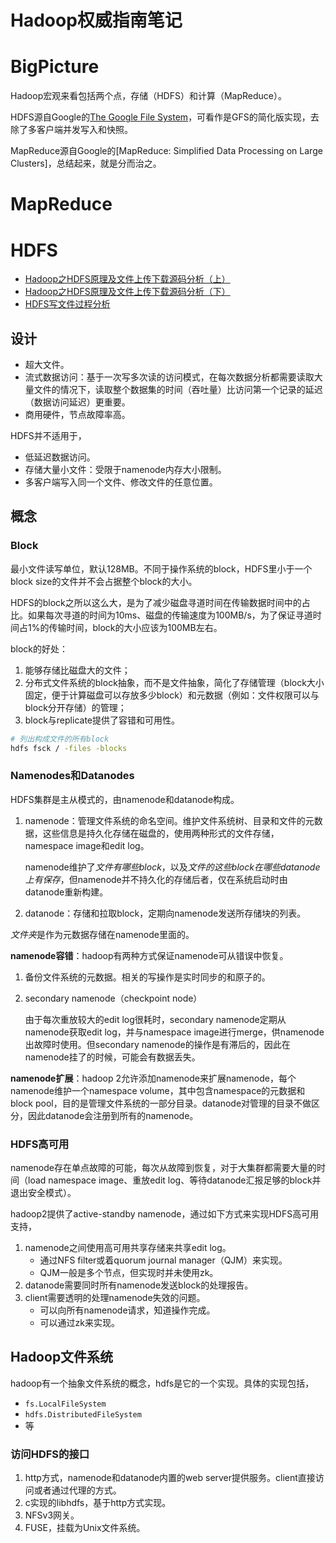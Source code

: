 # Hadoop权威指南笔记
# BigPicture
Hadoop宏观来看包括两个点，存储（HDFS）和计算（MapReduce）。

HDFS源自Google的[The Google File System](https://ai.google/research/pubs/pub51)，可看作是GFS的简化版实现，去除了多客户端并发写入和快照。

MapReduce源自Google的[MapReduce: Simplified Data Processing on Large Clusters]，总结起来，就是分而治之。

# MapReduce
# HDFS

* [Hadoop之HDFS原理及文件上传下载源码分析（上）](http://www.cnblogs.com/qq503665965/p/6696675.html)
* [Hadoop之HDFS原理及文件上传下载源码分析（下）](https://www.cnblogs.com/qq503665965/p/6740992.html)
* [HDFS写文件过程分析](http://shiyanjun.cn/archives/942.html)

## 设计
* 超大文件。
* 流式数据访问：基于一次写多次读的访问模式，在每次数据分析都需要读取大量文件的情况下，读取整个数据集的时间（吞吐量）比访问第一个记录的延迟（数据访问延迟）更重要。
* 商用硬件，节点故障率高。

HDFS并不适用于，

* 低延迟数据访问。
* 存储大量小文件：受限于namenode内存大小限制。
* 多客户端写入同一个文件、修改文件的任意位置。

## 概念
### Block
最小文件读写单位，默认128MB。不同于操作系统的block，HDFS里小于一个block size的文件并不会占据整个block的大小。

HDFS的block之所以这么大，是为了减少磁盘寻道时间在传输数据时间中的占比。如果每次寻道的时间为10ms、磁盘的传输速度为100MB/s，为了保证寻道时间占1%的传输时间，block的大小应该为100MB左右。

block的好处：

1. 能够存储比磁盘大的文件；
2. 分布式文件系统的block抽象，而不是文件抽象，简化了存储管理（block大小固定，便于计算磁盘可以存放多少block）和元数据（例如：文件权限可以与block分开存储）的管理；
3. block与replicate提供了容错和可用性。

```bash
# 列出构成文件的所有block
hdfs fsck / -files -blocks
```

### Namenodes和Datanodes
HDFS集群是主从模式的，由namenode和datanode构成。

1. namenode：管理文件系统的命名空间。维护文件系统树、目录和文件的元数据，这些信息是持久化存储在磁盘的，使用两种形式的文件存储，namespace image和edit log。

    namenode维护了*文件有哪些block*，以及*文件的这些block在哪些datanode上有保存*，但namenode并不持久化的存储后者，仅在系统启动时由datanode重新构建。

2. datanode：存储和拉取block，定期向namenode发送所存储块的列表。

*文件夹*是作为元数据存储在namenode里面的。

**namenode容错**：hadoop有两种方式保证namenode可从错误中恢复。

1. 备份文件系统的元数据。相关的写操作是实时同步的和原子的。
2. secondary namenode（checkpoint node）
    
    由于每次重放较大的edit log很耗时，secondary namenode定期从namenode获取edit log，并与namespace image进行merge，供namenode出故障时使用。但secondary namenode的操作是有滞后的，因此在namenode挂了的时候，可能会有数据丢失。
    
**namenode扩展**：hadoop 2允许添加namenode来扩展namenode，每个namenode维护一个namespace volume，其中包含namespace的元数据和block pool，目的是管理文件系统的一部分目录。datanode对管理的目录不做区分，因此datanode会注册到所有的namenode。

### HDFS高可用
namenode存在单点故障的可能，每次从故障到恢复，对于大集群都需要大量的时间（load namespace image、重放edit log、等待datanode汇报足够的block并退出安全模式）。

hadoop2提供了active-standby namenode，通过如下方式来实现HDFS高可用支持，
1. namenode之间使用高可用共享存储来共享edit log。
    * 通过NFS filter或着quorum journal manager（QJM）来实现。
    * QJM一般是多个节点，但实现时并未使用zk。
2. datanode需要同时所有namenode发送block的处理报告。
3. client需要透明的处理namenode失效的问题。
    * 可以向所有namenode请求，知道操作完成。
    * 可以通过zk来实现。

## Hadoop文件系统
hadoop有一个抽象文件系统的概念，hdfs是它的一个实现。具体的实现包括，

* `fs.LocalFileSystem`
* `hdfs.DistributedFileSystem`
* 等

### 访问HDFS的接口
1. http方式，namenode和datanode内置的web server提供服务。client直接访问或者通过代理的方式。
2. c实现的libhdfs，基于http方式实现。
3. NFSv3网关。
4. FUSE，挂载为Unix文件系统。
